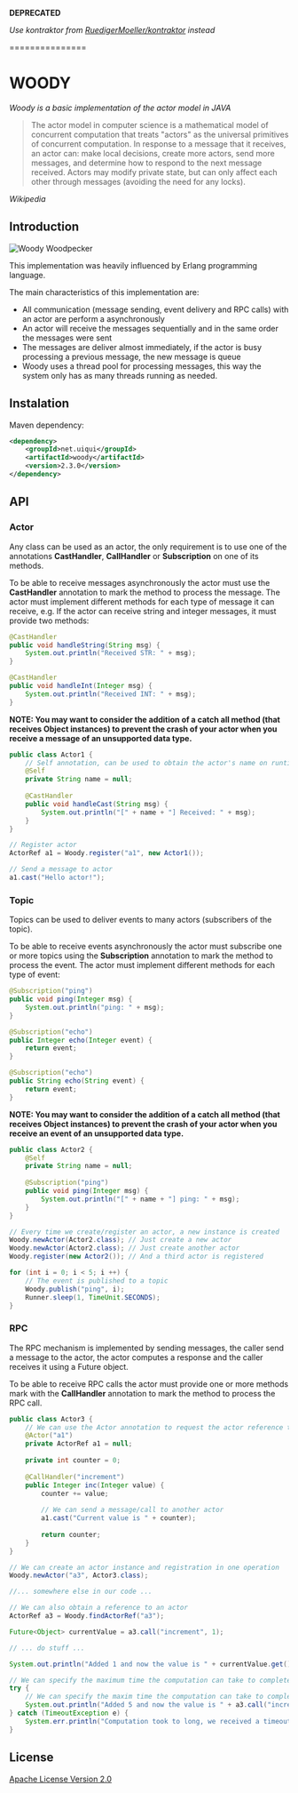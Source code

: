 **DEPRECATED**

*Use kontraktor from [RuedigerMoeller/kontraktor](https://github.com/RuedigerMoeller/kontraktor) instead*

===============

# WOODY 

*Woody is a basic implementation of the actor model in JAVA*


> The actor model in computer science is a mathematical model of concurrent computation that treats "actors" as the universal 
> primitives of concurrent computation. In response to a message that it receives, an actor can: make local decisions, create 
> more actors, send more messages, and determine how to respond to the next message received. Actors may modify private state, 
> but can only affect each other through messages (avoiding the need for any locks).

*Wikipedia*


## Introduction

![Woody Woodpecker](https://upload.wikimedia.org/wikipedia/en/3/3f/Woody_Woodpecker.png)

This implementation was heavily influenced by Erlang programming language.

The main characteristics of this implementation are:
* All communication (message sending, event delivery and RPC calls) with an actor are perform a asynchronously
* An actor will receive the messages sequentially and in the same order the messages were sent
* The messages are deliver almost immediately, if the actor is busy processing a previous message, the new message is queue
* Woody uses a thread pool for processing messages, this way the system only has as many threads running as needed. 


## Instalation

Maven dependency:
 
```xml
<dependency>
    <groupId>net.uiqui</groupId>
    <artifactId>woody</artifactId>
    <version>2.3.0</version>
</dependency>
```

 
## API

### Actor

Any class can be used as an actor, the only requirement is to use one of the annotations **CastHandler**, **CallHandler** or **Subscription** on one of its methods.

To be able to receive messages asynchronously the actor must use the **CastHandler** annotation to mark the method to process the message. 
The actor must implement different methods for each type of message it can receive, e.g. If the actor can receive string and integer messages, it must provide two methods:

```java
@CastHandler
public void handleString(String msg) {
	System.out.println("Received STR: " + msg);
}

@CastHandler
public void handleInt(Integer msg) {
	System.out.println("Received INT: " + msg);
}
```

**NOTE: You may want to consider the addition of a catch all method (that receives Object instances) to prevent the crash of your actor when you receive a message of an unsupported data type.**

```java
public class Actor1 {
	// Self annotation, can be used to obtain the actor's name on runtime
	@Self
	private String name = null;
	
	@CastHandler
	public void handleCast(String msg) {
		System.out.println("[" + name + "] Received: " + msg);
	}
}

// Register actor
ActorRef a1 = Woody.register("a1", new Actor1());

// Send a message to actor
a1.cast("Hello actor!");
```


### Topic
Topics can be used to deliver events to many actors (subscribers of the topic).

To be able to receive events asynchronously the actor must subscribe one or more topics using the **Subscription** annotation to mark the method to process the event. 
The actor must implement different methods for each type of event:

```java
@Subscription("ping")
public void ping(Integer msg) {
	System.out.println("ping: " + msg);
}

@Subscription("echo")
public Integer echo(Integer event) {
	return event;
}

@Subscription("echo")
public String echo(String event) {
	return event;
}
```

**NOTE: You may want to consider the addition of a catch all method (that receives Object instances) to prevent the crash of your actor when you receive an event of an unsupported data type.**


```java
public class Actor2 {
	@Self
	private String name = null;
	
	@Subscription("ping")
	public void ping(Integer msg) {
		System.out.println("[" + name + "] ping: " + msg);
	}
}

// Every time we create/register an actor, a new instance is created
Woody.newActor(Actor2.class); // Just create a new actor
Woody.newActor(Actor2.class); // Just create another actor
Woody.register(new Actor2()); // And a third actor is registered

for (int i = 0; i < 5; i ++) {
	// The event is published to a topic
	Woody.publish("ping", i);
	Runner.sleep(1, TimeUnit.SECONDS);
}
```


### RPC
The RPC mechanism is implemented by sending messages, the caller send a message to the actor, the actor computes a response and the caller receives it using a Future object.

To be able to receive RPC calls the actor must provide one or more methods mark with the **CallHandler** annotation to mark the method to process the RPC call.

```java
public class Actor3 {
	// We can use the Actor annotation to request the actor reference to be injected 
	@Actor("a1")
	private ActorRef a1 = null;
	
	private int counter = 0;
	
	@CallHandler("increment")
	public Integer inc(Integer value) {
		counter += value;
		
		// We can send a message/call to another actor
		a1.cast("Current value is " + counter);
		
		return counter;
	}
}

// We can create an actor instance and registration in one operation 
Woody.newActor("a3", Actor3.class);

//... somewhere else in our code ...

// We can also obtain a reference to an actor
ActorRef a3 = Woody.findActorRef("a3");

Future<Object> currentValue = a3.call("increment", 1);

// ... do stuff ...

System.out.println("Added 1 and now the value is " + currentValue.get());

// We can specify the maximum time the computation can take to completed
try {
	// We can specify the maxim time the computation can take to completed
	System.out.println("Added 5 and now the value is " + a3.call("increment", 5).get(10, TimeUnit.MILLISECONDS));
} catch (TimeoutException e) {
	System.err.println("Computation took to long, we received a timeout");
}
```


## License
[Apache License Version 2.0](http://www.apache.org/licenses/LICENSE-2.0.html)
